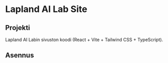 # Lapland AI Lab Site

## Projekti
Lapland AI Labin sivuston koodi (React + Vite + Tailwind CSS + TypeScript).

## Asennus
